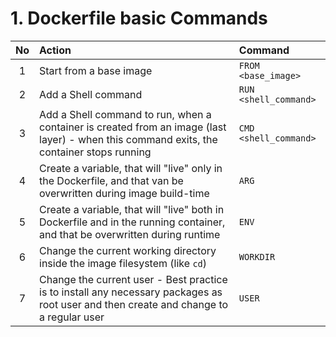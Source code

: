 # 1. Dockerfile basic Commands

| No | Action | Command |
|:----:|:----|:----|
| 1 | Start from a base image | `FROM <base_image>` |
| 2 | Add a Shell command | `RUN <shell_command>` |
| 3 | Add a Shell command to run, when a container is created from an image (last layer) - when this command exits, the container stops running | `CMD <shell_command>` |
| 4 | Create a variable, that will "live" only in the Dockerfile, and that van be overwritten during image build-time | `ARG` |
| 5 | Create a variable, that will "live" both in Dockerfile and in the running container, and that be overwritten during runtime | `ENV` |
| 6 | Change the current working directory inside the image filesystem (like `cd`) | `WORKDIR` |
| 7 | Change the current user - Best practice is to install any necessary packages as root user and then create and change to a regular user | `USER` |

